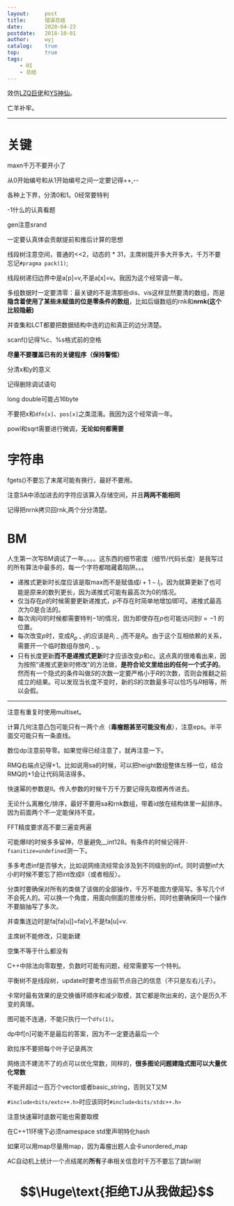 ```yaml
---
layout:		post
title:		错误总结
date:		2020-04-23
postdate:	2018-10-01
author:		wyj
catalog:	true
top:		true
tags:
    - OI
    - 总结
---
```


效仿[LZQ巨佬](https://lzq.blog.luogu.org/)和[YS神仙](https://blog.csdn.net/emmmmmmmmm)。

亡羊补牢。

-----
# 关键
maxn千万不要开小了

从0开始编号和从1开始编号之间一定要记得++,--

各种上下界，分清0和1。0经常要特判

-1什么的认真看题

gen注意srand

一定要认真体会贡献提前和推后计算的思想

线段树注意空间，普通的<<2，动态的 * 31，主席树能开多大开多大，千万不要忘记`#pragma pack(1)`;

线段树递归边界中是a[p]=v,不是a[x]=v。我因为这个经常调一年。

多组数据时一定要清零：最关键的不是清那些dis、vis这样显然要清的数组，而是**隐含着使用了某些未赋值的位是零条件的数组**，比如后缀数组的rnk和**nrnk(这个比较隐蔽)**

并查集和LCT都要把数据结构中连的边和真正的边分清楚。

scanf()记得%c、%s格式前的空格

**尽量不要覆盖已有的关键程序（保持警惕）**

分清x和y的意义

记得删除调试语句

long double可能占16byte

不要把x和`dfn[x]`、`pos[x]`之类混淆。我因为这个经常调一年。

powl和sqrt需要进行微调，**无论如何都需要**
# 字符串
fgets()不要忘了末尾可能有换行，最好不要用。

注意SA中添加进去的字符应该算入存储空间，并且**两两不能相同**

记得把nrnk拷贝回rnk,两个分分清楚。

# BM

人生第一次写BM调试了一年。。。。这东西的细节密度（细节/代码长度）是我写过的所有算法中最多的，每一个字符都暗藏着陷阱。。。
- 递推式更新时长度应该是取max而不是赋值成$i+1-l_i$，因为就算更新了也可能是原来的数列更长，因为递推式可能有最高次为0的情况。
- 仅当存在$p$的时候需要更新递推式，$p$不存在时简单地增加$l$即可。递推式最高次为0是合法的。
- 每次询问$l$的时候都需要特判$-1$的情况，因为即使存在$p$也可能访问到$l=-1$ 的位置。
- 每次改变$p$时，变成$R_{p-1}$的应该是$R_{i-1}$而不是$R_i$。由于这个互相依赖的关系，需要开一个临时数组存放$R_{i-1}$。
- 只有长度更新**而不是递推式更新**时才应该改变$p$和$c$。这点真的很难看出来，因为按照“递推式更新时修改”的方法做，**是符合论文里给出的任何一个式子的**。然而有一个隐式的条件叫做$S$的次数一定要严格小于$R$的次数，否则会推翻之前成立的结果。可以发现当长度不变时，新的$S$的次数最多可以恰巧与$R$相等，所以会假。

-----
注意有重复时使用multiset。

计算几何注意凸包可能只有一两个点（**毒瘤题甚至可能没有点**），注意eps。半平面交可能只有一条直线。

数位dp注意前导零。如果觉得已经注意了，就再注意一下。

RMQ右端点记得+1。比如说用sa的时候，可以把height数组整体左移一位，结合RMQ的+1会让代码简洁得多。

快速幂的参数是ll。传入参数的时候千万千万要记得先取模再传进去。

无论什么离散化/排序，最好不要用sa和rnk数组，带着id放在结构体里一起排序。因为前面两个不一定能保持不变。

FFT精度要求高不要三遍变两遍

可能爆ll的时候多多留神，尽量避免__int128。有条件的时候记得开`-fsanitize=undefined`测一下。

多多考虑inf是否够大，比如说网络流经常会涉及到不同级别的inf。同时调整inf大小的时候不要忘了把int改成ll（或者相反）。

分类时要确保对所有的类做了该做的全部操作，千万不能图方便简写。多写几个if不会死人的。可以换一个角度，用面向侧面的思维分析。同时也要确保同一个操作不要脑抽写了多次。

并查集连边时是fa[fa[u]]=fa[v],不是fa[u]=v.

主席树不能修改，只能新建

空集不等于什么都没有

C++中除法向零取整，负数时可能有问题，经常需要写一个特判。

平衡树不是线段树，update时要考虑当前节点自己的信息（不只是左右儿子）。

卡常时最有效果的是交换循环顺序和减少取模，其它都是吹出来的，这个是历久不变的真理。

图可能不连通，不能只执行一个`dfs(1)`。

dp中f[n]可能不是最后的答案，因为不一定要选最后一个

欧拉序不要把每个叶子记录两次

网络流不建流不了的点可以优化常数，同样的，**很多图论问题建隐式图可以大量优化常数**

不能开超过一百万个vector或者basic_string，否则又T又M

`#include<bits/extc++.h>`时应该同时`#include<bits/stdc++.h>`

注意快速幂时底数可能也需要取模

在C++11环境下必须namespace std里声明特化hash

如果可以用map尽量用map，因为毒瘤出题人会卡unordered_map

AC自动机上统计一个点结尾的**所有**子串相关信息时千万不要忘了跳fail树
# $$\Huge\text{拒绝TJ从我做起}$$
